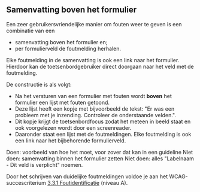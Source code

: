 ## Samenvatting boven het formulier

Een zeer gebruikersvriendelijke manier om fouten weer te geven is een combinatie van een

- samenvatting boven het formulier en;
- per formulierveld de foutmelding herhalen.

Elke foutmelding in de samenvatting is ook een link naar het formulier. Hierdoor kan de toetsenbordgebruiker direct doorgaan naar het veld met de foutmelding.

De constructie is als volgt:

- Na het versturen van een formulier met fouten wordt **boven** het formulier een lijst met fouten getoond.
- Deze lijst heeft een kopje met bijvoorbeeld de tekst:
  "Er was een probleem met je inzending. Controleer de onderstaande velden.".
- Dit kopje krijgt de toetsenbordfocus zodat het meteen in beeld staat en ook voorgelezen wordt door een screenreader.
- Daaronder staat een lijst met de foutmeldingen. Elke foutmelding is ook een link naar het bijbehorende formulierveld.

Doen: voorbeeld van hoe het moet, voor zover dat kan in een guideline
Niet doen: samenvatting binnen het formulier zetten
Niet doen: alles "Labelnaam - Dit veld is verplicht" noemen.

Door het schrijven van duidelijke foutmeldingen voldoe je aan het WCAG-succescriterium [3.3.1 Foutidentificatie](https://www.w3.org/Translations/WCAG21-nl/#foutidentificatie) (niveau A).
